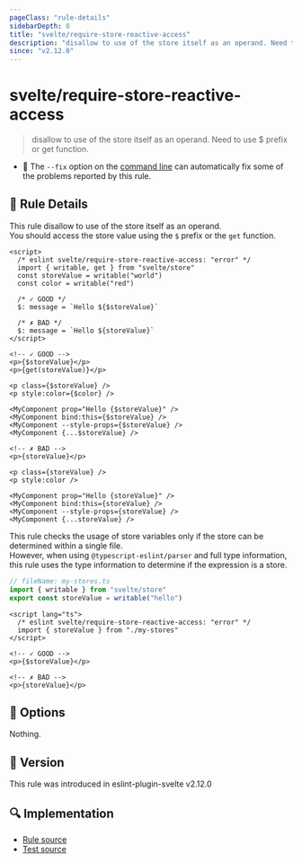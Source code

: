 ```yaml
---
pageClass: "rule-details"
sidebarDepth: 0
title: "svelte/require-store-reactive-access"
description: "disallow to use of the store itself as an operand. Need to use $ prefix or get function."
since: "v2.12.0"
---
```


# svelte/require-store-reactive-access

> disallow to use of the store itself as an operand. Need to use $ prefix or get function.

- :wrench: The `--fix` option on the [command line](https://eslint.org/docs/user-guide/command-line-interface#fixing-problems) can automatically fix some of the problems reported by this rule.

## :book: Rule Details

This rule disallow to use of the store itself as an operand.  
You should access the store value using the `$` prefix or the `get` function.

<ESLintCodeBlock fix>

<!--eslint-skip-->

```svelte
<script>
  /* eslint svelte/require-store-reactive-access: "error" */
  import { writable, get } from "svelte/store"
  const storeValue = writable("world")
  const color = writable("red")

  /* ✓ GOOD */
  $: message = `Hello ${$storeValue}`

  /* ✗ BAD */
  $: message = `Hello ${storeValue}`
</script>

<!-- ✓ GOOD -->
<p>{$storeValue}</p>
<p>{get(storeValue)}</p>

<p class={$storeValue} />
<p style:color={$color} />

<MyComponent prop="Hello {$storeValue}" />
<MyComponent bind:this={$storeValue} />
<MyComponent --style-props={$storeValue} />
<MyComponent {...$storeValue} />

<!-- ✗ BAD -->
<p>{storeValue}</p>

<p class={storeValue} />
<p style:color />

<MyComponent prop="Hello {storeValue}" />
<MyComponent bind:this={storeValue} />
<MyComponent --style-props={storeValue} />
<MyComponent {...storeValue} />
```

</ESLintCodeBlock>

This rule checks the usage of store variables only if the store can be determined within a single file.  
However, when using `@typescript-eslint/parser` and full type information, this rule uses the type information to determine if the expression is a store.

<!--eslint-skip-->

```ts
// fileName: my-stores.ts
import { writable } from "svelte/store"
export const storeValue = writable("hello")
```

<!--eslint-skip-->

```svelte
<script lang="ts">
  /* eslint svelte/require-store-reactive-access: "error" */
  import { storeValue } from "./my-stores"
</script>

<!-- ✓ GOOD -->
<p>{$storeValue}</p>

<!-- ✗ BAD -->
<p>{storeValue}</p>
```

## :wrench: Options

Nothing.

## :rocket: Version

This rule was introduced in eslint-plugin-svelte v2.12.0

## :mag: Implementation

- [Rule source](https://github.com/ota-meshi/eslint-plugin-svelte/blob/main/src/rules/require-store-reactive-access.ts)
- [Test source](https://github.com/ota-meshi/eslint-plugin-svelte/blob/main/tests/src/rules/require-store-reactive-access.ts)
